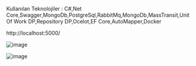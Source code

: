  Kullanılan Teknolojiler : 
 C#,Net Core,Swagger,MongoDb,PostgreSql,RabbitMq,MongoDb,MassTransit,Unit Of Work DP,Repository DP,Ocelot,EF Core,AutoMapper,Docker

http://localhost:5000/

![image](https://github.com/kelicihasan/TelephoneBook/assets/39105093/a7b7aece-0e13-4e51-9452-27034446a529)

![image](https://github.com/kelicihasan/TelephoneBook/assets/39105093/5238000e-0680-4f6d-a2cc-ad81235b6dc7)
